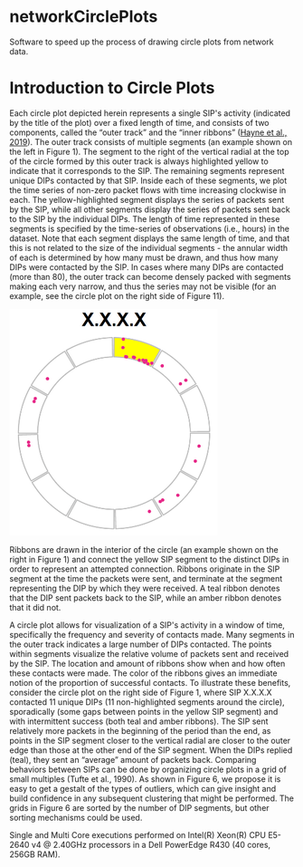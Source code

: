 # networkCirclePlots
Software to speed up the process of drawing circle plots from network data.

# Introduction to Circle Plots

Each circle plot depicted herein represents a single SIP's activity (indicated by the title of the plot) over a fixed length of time, and consists of two components, called the “outer track” and the “inner ribbons” ([Hayne et al., 2019](http://selfsynchronize.com/hayne/papers/Hayne_HICSS_2019_Comparison_of_Supervised_and_Unsupervised_Learning_for_Detecting_Anomalies_in_Network_Traffic.pdf)).  The outer track consists of multiple segments (an example shown on the left in Figure 1).  The segment to the right of the vertical radial at the top of the circle formed by this outer track is always highlighted yellow to indicate that it corresponds to the SIP.  The remaining segments represent unique DIPs contacted by that SIP.  Inside each of these segments, we plot the time series of non-zero packet flows with time increasing clockwise in each.  The yellow-highlighted segment displays the series of packets sent by the SIP, while all other segments display the series of packets sent back to the SIP by the individual DIPs.  The length of time represented in these segments is specified by the time-series of observations (i.e., hours) in the dataset.  Note that each segment displays the same length of time, and that this is not related to the size of the individual segments - the annular width of each is determined by how many must be drawn, and thus how many DIPs were contacted by the SIP.  In cases where many DIPs are contacted (more than 80), the outer track can become densely packed with segments making each very narrow, and thus the series may not be visible (for an example, see the circle plot on the right side of Figure 11).

![Circle Plot Construction](/images/CirclePlot_Basic1.png)

Ribbons are drawn in the interior of the circle (an example shown on the right in Figure 1) and connect the yellow SIP segment to the distinct DIPs in order to represent an attempted connection.  Ribbons originate in the SIP segment at the time the packets were sent, and terminate at the segment representing the DIP by which they were received.  A teal ribbon denotes that the DIP sent packets back to the SIP, while an amber ribbon denotes that it did not.	

A circle plot allows for visualization of a SIP's activity in a window of time, specifically the frequency and severity of contacts made.  Many segments in the outer track indicates a large number of DIPs contacted.  The points within segments visualize the relative volume of packets sent and received by the SIP.  The location and amount of ribbons show when and how often these contacts were made.  The color of the ribbons gives an immediate notion of the proportion of successful contacts.  To illustrate these benefits, consider the circle plot on the right side of Figure 1, where SIP X.X.X.X contacted 11 unique DIPs (11 non-highlighted segments around the circle), sporadically (some gaps between points in the yellow SIP segment) and with intermittent success (both teal and amber ribbons).  The SIP sent relatively more packets in the beginning of the period than the end, as points in the SIP segment closer to the vertical radial are closer to the outer edge than those at the other end of the SIP segment.  When the DIPs replied (teal), they sent an “average” amount of packets back.
Comparing behaviors between SIPs can be done by organizing circle plots in a grid of small multiples (Tufte et al., 1990).  As shown in Figure 6, we propose it is easy to get a gestalt of the types of outliers, which can give insight and build confidence in any subsequent clustering that might be performed.  The grids in Figure 6 are sorted by the number of DIP segments, but other sorting mechanisms could be used.



Single and Multi Core executions performed on Intel(R) Xeon(R) CPU E5-2640 v4 @ 2.40GHz processors in a Dell PowerEdge R430 (40 cores, 256GB RAM).
